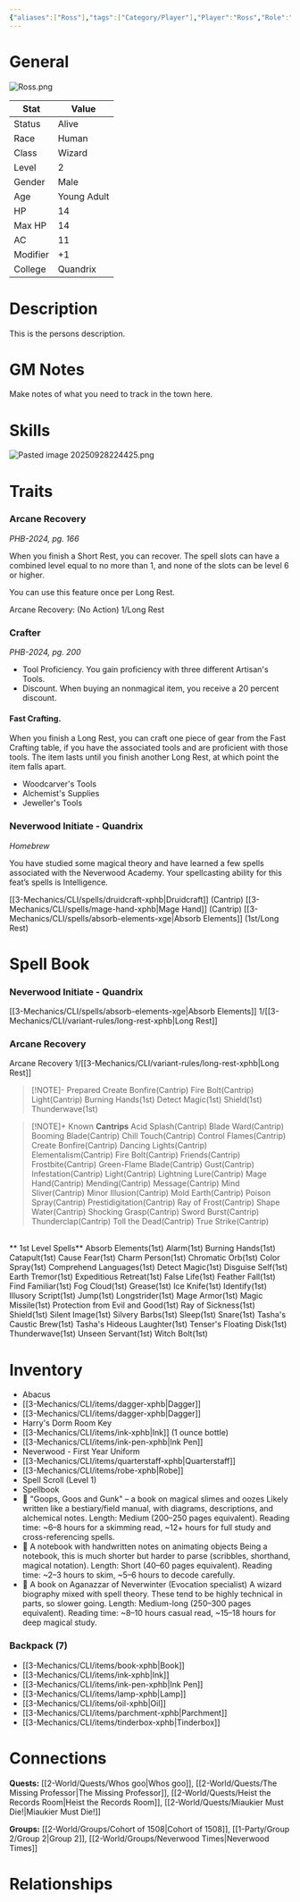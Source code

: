 ```yaml
---
{"aliases":["Ross"],"tags":["Category/Player"],"Player":"Ross","Role":"Player","level":2,"hp":14,"max_hp":14,"ac":11,"modifier":1,"pasperc":11,"Status":"Active","PlayerKnownLanguages":["Common","Common Sign Language"],"faction_standing":{"Faction Name 1":1,"Faction Name 3":3},"char_race":"Human","char_class":"Wizard","char_gender":"Male","char_status":"Alive","char_age":"Young Adult","char_items":[],"Connected_Quests":["[[2-World/Quests/The Missing Professor.md|The Missing Professor]]","[[2-World/Quests/Whos goo.md|Whos goo]]","[[2-World/Quests/Heist the Records Room.md|Heist the Records Room]]","[[2-World/Quests/Miaukier Must Die!.md|Miaukier Must Die!]]"],"Connected_Groups":["[[2-World/Groups/Cohort of 1508.md|Cohort of 1508]]","[[1-Party/Group 2/Group 2.md|Group 2]]","[[2-World/Groups/Neverwood Times.md|Neverwood Times]]"],"parents":["Father","Mother"],"partner":["Partner"],"children":["Child"],"enemies":["Enemy"],"allies":["Friend","Cadoras Damellawar"],"siblings":["Brother","Sister"],"obsidianUIMode":"preview","MyContainer":null,"MyCategory":null,"image":"Ross.png","char_role":"Player","char_college":"Quandrix","dg-publish":true,"dg-path":"Party/Group 2/Harry Blackstone.md","permalink":"/party/group-2/harry-blackstone/","dgPassFrontmatter":true,"updated":"2025-09-28T22:45:30.000+01:00"}
---
```




# General

![Ross.png](/img/user/z_Assets/character_art/Players/Ross.png)

| Stat     | Value       |
| -------- | ----------- |
| Status   | Alive       |
| Race     | Human       |
| Class    | Wizard      |
| Level    | 2           |
| Gender   | Male        |
| Age      | Young Adult |
| HP       | 14          |
| Max HP   | 14          |
| AC       | 11          |
| Modifier | +1          |
| College  | Quandrix    |


# Description

This is the persons description. 


# GM Notes

Make notes of what you need to track in the town here. 

# Skills

![Pasted image 20250928224425.png](/img/user/z_Assets/Pasted%20image%2020250928224425.png)
# Traits

### Arcane Recovery
*PHB-2024, pg. 166*

When you finish a Short Rest, you can recover. The spell slots can have a combined level equal to no more than 1, and none of the slots can be level 6 or higher.

You can use this feature once per Long Rest.

Arcane Recovery: (No Action) 1/Long Rest

### Crafter
*PHB-2024, pg. 200*

-  Tool Proficiency. You gain proficiency with three different Artisan's Tools.
-  Discount. When buying an nonmagical item, you receive a 20 percent discount.

#### Fast Crafting.
When you finish a Long Rest, you can craft one piece of gear from the Fast Crafting table, if you have the associated tools and are proficient with those tools. The item lasts until you finish another Long Rest, at which point the item falls apart.
-  Woodcarver's Tools
-  Alchemist's Supplies
-  Jeweller's Tools

### Neverwood Initiate - Quandrix
*Homebrew*

You have studied some magical theory and have learned a few spells associated with the Neverwood Academy.
Your spellcasting ability for this feat’s spells is Intelligence.

[[3-Mechanics/CLI/spells/druidcraft-xphb\|Druidcraft]] (Cantrip)
[[3-Mechanics/CLI/spells/mage-hand-xphb\|Mage Hand]] (Cantrip)
[[3-Mechanics/CLI/spells/absorb-elements-xge\|Absorb Elements]] (1st/Long Rest)


# Spell Book

### Neverwood Initiate - Quandrix
[[3-Mechanics/CLI/spells/absorb-elements-xge\|Absorb Elements]] 1/[[3-Mechanics/CLI/variant-rules/long-rest-xphb\|Long Rest]]

### Arcane Recovery
Arcane Recovery 1/[[3-Mechanics/CLI/variant-rules/long-rest-xphb\|Long Rest]]

> [!NOTE]- Prepared
> Create Bonfire(Cantrip)
Fire Bolt(Cantrip)
Light(Cantrip)
Burning Hands(1st)
Detect Magic(1st)
Shield(1st)
Thunderwave(1st)

> [!NOTE]+ Known
> **Cantrips**
> Acid Splash(Cantrip)
Blade Ward(Cantrip)
Booming Blade(Cantrip)
Chill Touch(Cantrip)
Control Flames(Cantrip)
Create Bonfire(Cantrip)
Dancing Lights(Cantrip)
Elementalism(Cantrip)
Fire Bolt(Cantrip)
Friends(Cantrip)
Frostbite(Cantrip)
Green-Flame Blade(Cantrip)
Gust(Cantrip)
Infestation(Cantrip)
Light(Cantrip)
Lightning Lure(Cantrip)
Mage Hand(Cantrip)
Mending(Cantrip)
Message(Cantrip)
Mind Sliver(Cantrip)
Minor Illusion(Cantrip)
Mold Earth(Cantrip)
Poison Spray(Cantrip)
Prestidigitation(Cantrip)
Ray of Frost(Cantrip)
Shape Water(Cantrip)
Shocking Grasp(Cantrip)
Sword Burst(Cantrip)
Thunderclap(Cantrip)
Toll the Dead(Cantrip)
True Strike(Cantrip)
  <br>
  ** 1st Level Spells**
Absorb Elements(1st)
Alarm(1st)
Burning Hands(1st)
Catapult(1st)
Cause Fear(1st)
Charm Person(1st)
Chromatic Orb(1st)
Color Spray(1st)
Comprehend Languages(1st)
Detect Magic(1st)
Disguise Self(1st)
Earth Tremor(1st)
Expeditious Retreat(1st)
False Life(1st)
Feather Fall(1st)
Find Familiar(1st)
Fog Cloud(1st)
Grease(1st)
Ice Knife(1st)
Identify(1st)
Illusory Script(1st)
Jump(1st)
Longstrider(1st)
Mage Armor(1st)
Magic Missile(1st)
Protection from Evil and Good(1st)
Ray of Sickness(1st)
Shield(1st)
Silent Image(1st)
Silvery Barbs(1st)
Sleep(1st)
Snare(1st)
Tasha's Caustic Brew(1st)
Tasha's Hideous Laughter(1st)
Tenser's Floating Disk(1st)
Thunderwave(1st)
Unseen Servant(1st)
Witch Bolt(1st)

# Inventory

- Abacus
- [[3-Mechanics/CLI/items/dagger-xphb\|Dagger]]
- [[3-Mechanics/CLI/items/dagger-xphb\|Dagger]]
- Harry's Dorm Room Key
- [[3-Mechanics/CLI/items/ink-xphb\|Ink]] (1 ounce bottle)
- [[3-Mechanics/CLI/items/ink-pen-xphb\|Ink Pen]]
- Neverwood - First Year Uniform
- [[3-Mechanics/CLI/items/quarterstaff-xphb\|Quarterstaff]]
- [[3-Mechanics/CLI/items/robe-xphb\|Robe]]
- Spell Scroll (Level 1)
- Spellbook
- 📖 "Goops, Goos and Gunk" – a book on magical slimes and oozes
  Likely written like a bestiary/field manual, with diagrams, descriptions, and alchemical notes.
  Length: Medium (200–250 pages equivalent).
  Reading time: ~6–8 hours for a skimming read, ~12+ hours for full study and cross-referencing spells.
- 📖 A notebook with handwritten notes on animating objects
  Being a notebook, this is much shorter but harder to parse (scribbles, shorthand, magical notation).
  Length: Short (40–60 pages equivalent).
  Reading time: ~2–3 hours to skim, ~5–6 hours to decode carefully.
- 📖 A book on Aganazzar of Neverwinter (Evocation specialist)
  A wizard biography mixed with spell theory. These tend to be highly technical in parts, so slower going.
  Length: Medium-long (250–300 pages equivalent).
  Reading time: ~8–10 hours casual read, ~15–18 hours for deep magical study.

### Backpack (7)
- [[3-Mechanics/CLI/items/book-xphb\|Book]]
- [[3-Mechanics/CLI/items/ink-xphb\|Ink]]
- [[3-Mechanics/CLI/items/ink-pen-xphb\|Ink Pen]]
- [[3-Mechanics/CLI/items/lamp-xphb\|Lamp]]
- [[3-Mechanics/CLI/items/oil-xphb\|Oil]]
- [[3-Mechanics/CLI/items/parchment-xphb\|Parchment]]
- [[3-Mechanics/CLI/items/tinderbox-xphb\|Tinderbox]]


# Connections

**Quests:** [[2-World/Quests/Whos goo\|Whos goo]], [[2-World/Quests/The Missing Professor\|The Missing Professor]], [[2-World/Quests/Heist the Records Room\|Heist the Records Room]], [[2-World/Quests/Miaukier Must Die!\|Miaukier Must Die!]]

**Groups:** [[2-World/Groups/Cohort of 1508\|Cohort of 1508]], [[1-Party/Group 2/Group 2\|Group 2]], [[2-World/Groups/Neverwood Times\|Neverwood Times]]


# Relationships
